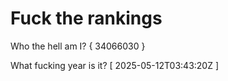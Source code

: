 # Fuck the rankings

Who the hell am I?
{ 34066030 }

What fucking year is it?
[ 2025-05-12T03:43:20Z ]

